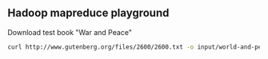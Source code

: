 Hadoop mapreduce playground
---------------------------

Download test book "War and Peace" 

```bash
curl http://www.gutenberg.org/files/2600/2600.txt -o input/world-and-peace.txt
```


